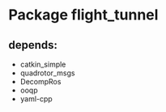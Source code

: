 # Package flight_tunnel
## depends: 
- catkin_simple
- quadrotor_msgs
- DecompRos
- ooqp
- yaml-cpp



